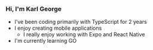 ### Hi, I'm Karl George
- I've been coding primarily with TypeScript for 2 years
- I enjoy creating mobile applications
  - I really enjoy working with Expo and React Native
- I'm currently learning GO 
